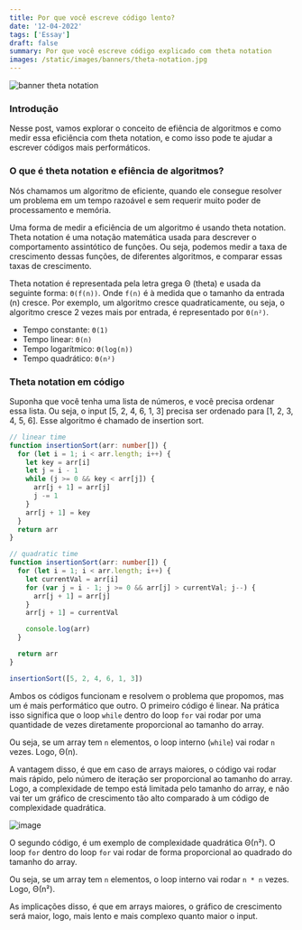 ```yaml
---
title: Por que você escreve código lento?
date: '12-04-2022'
tags: ['Essay']
draft: false
summary: Por que você escreve código explicado com theta notation
images: /static/images/banners/theta-notation.jpg
---
```


![banner theta notation](/static/images/banners/theta-notation.jpg)

### Introdução

Nesse post, vamos explorar o conceito de efiência de algoritmos e como medir essa eficiência com theta notation, e como isso pode te ajudar a escrever códigos mais performáticos.

### O que é theta notation e efiência de algoritmos?

Nós chamamos um algoritmo de eficiente, quando ele consegue resolver um problema em um tempo razoável e sem requerir muito poder de processamento e memória.

Uma forma de medir a eficiência de um algoritmo é usando theta notation. Theta notation é uma notação matemática usada para descrever o comportamento assintótico de funções. Ou seja, podemos medir a taxa de crescimento dessas funções, de diferentes algoritmos, e comparar essas taxas de crescimento.

Theta notation é representada pela letra grega Θ (theta) e usada da seguinte forma: `Θ(f(n))`. Onde `f(n)` é à medida que o tamanho da entrada (n) cresce. Por exemplo, um algoritmo cresce quadraticamente, ou seja, o algoritmo cresce 2 vezes mais por entrada, é representado por `Θ(n²)`.

- Tempo constante: `Θ(1)`
- Tempo linear: `Θ(n)`
- Tempo logarítmico: `Θ(log(n))`
- Tempo quadrático: `Θ(n²)`

### Theta notation em código

Suponha que você tenha uma lista de números, e você precisa ordenar essa lista. Ou seja, o input [5, 2, 4, 6, 1, 3] precisa ser ordenado para [1, 2, 3, 4, 5, 6]. Esse algoritmo é chamado de insertion sort.

```typescript
// linear time
function insertionSort(arr: number[]) {
  for (let i = 1; i < arr.length; i++) {
    let key = arr[i]
    let j = i - 1
    while (j >= 0 && key < arr[j]) {
      arr[j + 1] = arr[j]
      j -= 1
    }
    arr[j + 1] = key
  }
  return arr
}
```

```typescript
// quadratic time
function insertionSort(arr: number[]) {
  for (let i = 1; i < arr.length; i++) {
    let currentVal = arr[i]
    for (var j = i - 1; j >= 0 && arr[j] > currentVal; j--) {
      arr[j + 1] = arr[j]
    }
    arr[j + 1] = currentVal

    console.log(arr)
  }

  return arr
}

insertionSort([5, 2, 4, 6, 1, 3])
```

Ambos os códigos funcionam e resolvem o problema que propomos, mas um é mais performático que outro.
O primeiro código é linear. Na prática isso significa que o loop `while` dentro do loop `for` vai rodar por uma quantidade de vezes diretamente proporcional ao tamanho do array.

Ou seja, se um array tem `n` elementos, o loop interno (`while`) vai rodar `n` vezes. Logo, Θ(n).

A vantagem disso, é que em caso de arrays maiores, o código vai rodar mais rápido, pelo número de iteração ser proporcional ao tamanho do array. Logo, a complexidade de tempo está limitada pelo tamanho do array, e não vai ter um gráfico de crescimento tão alto comparado à um código de complexidade quadrática.

![image](/static/images/posts/theta-notation.jpeg)

O segundo código, é um exemplo de complexidade quadrática Θ(n²). O loop `for` dentro do loop `for` vai rodar de forma proporcional ao quadrado do tamanho do array.

Ou seja, se um array tem `n` elementos, o loop interno vai rodar `n * n` vezes. Logo, Θ(n²).

As implicações disso, é que em arrays maiores, o gráfico de crescimento será maior, logo, mais lento e mais complexo quanto maior o input.